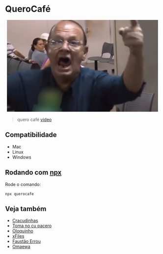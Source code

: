 # QueroCafé
<div style="text-align: center">
    <img src="./vovoQueroCafe.png" height="300"/>
</div>

> quero café [video](https://twitter.com/ecl3sio/status/1291469302424571904?s=20)

## Compatibilidade

- Mac
- Linux
- Windows

## Rodando com [npx](https://www.npmjs.com/package/npx)
Rode o comando:

    npx querocafe

## Veja também

 - [Cracudinhas](https://github.com/nathanccarnelos/cracudinhas)
 - [Toma no cu pacero](https://github.com/imdanielpiva/tomanocupacero)
 - [Oloquinho](https://github.com/oloquinho/oloquinho)
 - [xFiles](https://github.com/BrOrlandi/xfiles/)
 - [Faustão Errou](https://github.com/BrOrlandi/faustao-errou/)
 - [Omaewa](https://github.com/BrOrlandi/omaewa/)
